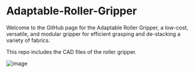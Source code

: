 # Adaptable-Roller-Gripper
Welcome to the GitHub page for the Adaptable Roller Gripper, a low-cost, versatile, and modular gripper for efficient grasping and de-stacking a variety of fabrics.

This repo includes the CAD files of the roller gripper. 

![image](https://github.com/JayantUnde/Gripper/assets/37288813/f43e5264-1af5-43db-99f7-36952f79b2cc)


